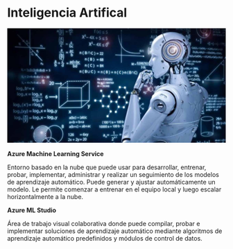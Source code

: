 # Inteligencia Artifical

![Logo_azure](/imagenes/ia.jpg)

**Azure Machine Learning Service**

Entorno basado en la nube que puede usar para desarrollar, entrenar, probar, implementar, administrar y realizar un seguimiento de los modelos de aprendizaje automático. Puede generar y ajustar automáticamente un modelo. Le permite comenzar a entrenar en el equipo local y luego escalar horizontalmente a la nube.

**Azure ML Studio**

Área de trabajo visual colaborativa donde puede compilar, probar e implementar soluciones de aprendizaje automático mediante algoritmos de aprendizaje automático predefinidos y módulos de control de datos.
